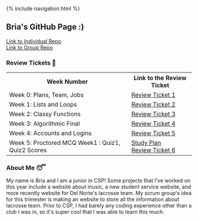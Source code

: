 {% include navigation.html %}

## Bria's GitHub Page :)

[Link to Individual Repo](https://github.com/B-G101/B-G101.github.io) <br>
[Link to Group Repo](https://github.com/christinlee367/womenInSTEMandDavid)

### Review Tickets 📇

<table>
  <tr>
  <th>Week Number</th>
  <th>Link to the Review Ticket</th>
  </tr>
  <tr>
  <td>Week 0: Plans, Team, Jobs</td>
  <td> <a href="https://github.com/christinlee367/womenInSTEMandDavid/issues/5">Review Ticket 1</a></td>
  </tr>
  <tr>
    <td>Week 1: Lists and Loops</td>
    <td> <a href="https://github.com/B-G101/B-G101.github.io/issues/1">Review Ticket 2</a></td>
  </tr>
   <tr>
    <td>Week 2: Classy Functions</td>
    <td> <a href="https://github.com/B-G101/B-G101.github.io/issues/2">Review Ticket 3</a></td>
  </tr>
  <tr>
    <td>Week 3: Algorithmic Final</td>
    <td> <a href="https://github.com/B-G101/B-G101.github.io/issues/4">Review Ticket 4</a></td>
  </tr>
    <tr>
    <td>Week 4: Accounts and Logins</td>
    <td> <a href="https://github.com/B-G101/B-G101.github.io/issues/5">Review Ticket 5</a></td>
  </tr>
    <tr>
    <td>Week 5: Proctored MCQ Week1 : Quiz1, Quiz2 Scores</td>
    <td> <a href="https://github.com/B-G101/B-G101.github.io/issues/6">Study Plan</a> <br> <a href="https://github.com/B-G101/B-G101.github.io/issues/7">Review Ticket 6</a></td>
 
</table>
  
  
  
### About Me 😴
My name is Bria and I am a junior in CSP! Some projects that I've worked on this year include a website about music, a new student service website, and more recently website for Del Norte's lacrosse team. My scrum group's idea for this trimester is making an website to store all the information about lacrosse team. Prior to CSP, I had barely any coding experience other than a club I was in, so it's super cool that I was able to learn this much.
